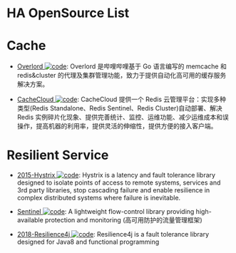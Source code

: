 # HA OpenSource List

# Cache

- [Overlord ![code](https://martrix-usa.oss-accelerate.aliyuncs.com/logo/code.svg)](https://github.com/bilibili/overlord): Overlord 是哔哩哔哩基于 Go 语言编写的 memcache 和 redis&cluster 的代理及集群管理功能，致力于提供自动化高可用的缓存服务解决方案。

- [CacheCloud ![code](https://martrix-usa.oss-accelerate.aliyuncs.com/logo/code.svg)](https://github.com/sohutv/cachecloud): CacheCloud 提供一个 Redis 云管理平台：实现多种类型(Redis Standalone、Redis Sentinel、Redis Cluster)自动部署、解决 Redis 实例碎片化现象、提供完善统计、监控、运维功能、减少运维成本和误操作，提高机器的利用率，提供灵活的伸缩性，提供方便的接入客户端。

# Resilient Service

- [2015-Hystrix ![code](https://martrix-usa.oss-accelerate.aliyuncs.com/logo/code.svg)](https://github.com/Netflix/Hystrix): Hystrix is a latency and fault tolerance library designed to isolate points of access to remote systems, services and 3rd party libraries, stop cascading failure and enable resilience in complex distributed systems where failure is inevitable.

- [Sentinel ![code](https://martrix-usa.oss-accelerate.aliyuncs.com/logo/code.svg)](https://github.com/alibaba/Sentinel): A lightweight flow-control library providing high-available protection and monitoring (高可用防护的流量管理框架)

- [2018-Resilience4j ![code](https://martrix-usa.oss-accelerate.aliyuncs.com/logo/code.svg)](https://github.com/resilience4j/resilience4j): Resilience4j is a fault tolerance library designed for Java8 and functional programming
